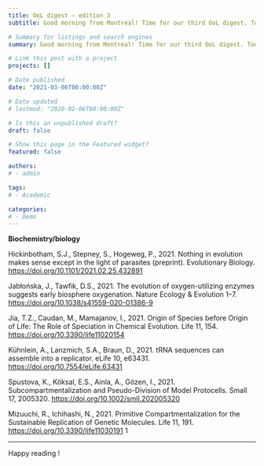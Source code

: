 ```yaml
---
title: OoL digest — edition 3
subtitle: Good morning from Montreal! Time for our third OoL digest. Today we have six articles in biochemistry/biology -- four about parasites, the evolution of oxygen-utilizing enzymes, speciation in chemical evolution and tRNA, and two discussing the role of compartmentalization.

# Summary for listings and search engines
summary: Good morning from Montreal! Time for our third OoL digest. Today we have six articles in biochemistry/biology -- four about parasites, the evolution of oxygen-utilizing enzymes, speciation in chemical evolution and tRNA, and two discussing the role of compartmentalization.

# Link this post with a project
projects: []

# Date published
date: "2021-03-06T00:00:00Z"

# Date updated
# lastmod: "2020-02-06T00:00:00Z"

# Is this an unpublished draft?
draft: false

# Show this page in the Featured widget?
featured: false

authors:
# - admin

tags:
# - Academic

categories:
# - Demo
---
```


**Biochemistry/biology**

Hickinbotham, S.J., Stepney, S., Hogeweg, P., 2021. Nothing in evolution makes sense except in the light of parasites (preprint). Evolutionary Biology. https://doi.org/10.1101/2021.02.25.432891

Jabłońska, J., Tawfik, D.S., 2021. The evolution of oxygen-utilizing enzymes suggests early biosphere oxygenation. Nature Ecology & Evolution 1–7. https://doi.org/10.1038/s41559-020-01386-9

Jia, T.Z., Caudan, M., Mamajanov, I., 2021. Origin of Species before Origin of Life: The Role of Speciation in Chemical Evolution. Life 11, 154. https://doi.org/10.3390/life11020154

Kühnlein, A., Lanzmich, S.A., Braun, D., 2021. tRNA sequences can assemble into a replicator. eLife 10, e63431. https://doi.org/10.7554/eLife.63431

Spustova, K., Köksal, E.S., Ainla, A., Gözen, I., 2021. Subcompartmentalization and Pseudo-Division of Model Protocells. Small 17, 2005320. https://doi.org/10.1002/smll.202005320

Mizuuchi, R., Ichihashi, N., 2021. Primitive Compartmentalization for the Sustainable Replication of Genetic Molecules. Life 11, 191. https://doi.org/10.3390/life11030191 1

***

Happy reading !